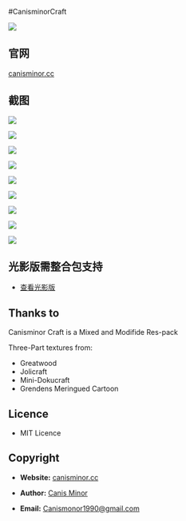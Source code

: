 #CanisminorCraft

![](https://o4j4l4n7h.qnssl.com/20161215-22116-bg.png)

## 官网

[canisminor.cc](http://canisminor.cc)


## 截图

![](https://o4j4l4n7h.qnssl.com/20161219-223051-9.png)

![](https://o4j4l4n7h.qnssl.com/20161219-223050-8.png)

![](https://o4j4l4n7h.qnssl.com/20161219-223052-1.png)

![](https://o4j4l4n7h.qnssl.com/20161219-223052-2.png)

![](https://o4j4l4n7h.qnssl.com/20161219-223053-3.png)

![](https://o4j4l4n7h.qnssl.com/20161219-223053-4.png)

![](https://o4j4l4n7h.qnssl.com/20161219-223053-5.png)

![](https://o4j4l4n7h.qnssl.com/20161219-223054-6.png)

![](https://o4j4l4n7h.qnssl.com/20161219-223054-7.png)



## 光影版需整合包支持

- [查看光影版](http://canisminor.cc)

## Thanks to

Canisminor Craft is a Mixed and Modifide Res-pack

Three-Part textures from:

- Greatwood
- Jolicraft
- Mini-Dokucraft
- Grendens Meringued Cartoon


## Licence

- MIT Licence


## Copyright

- **Website:** [canisminor.cc](http://canisminor.cc)

- **Author:** [Canis Minor](http://canisminor.cc)

- **Email:** [Canismonor1990@gmail.com](Canismonor1990@gmail.com)

